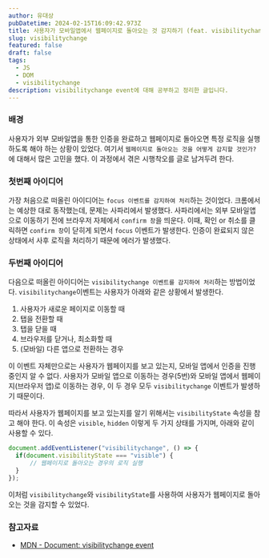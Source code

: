 ```yaml
---
author: 유대상
pubDatetime: 2024-02-15T16:09:42.973Z
title: 사용자가 모바일앱에서 웹페이지로 돌아오는 것 감지하기 (feat. visibilitychange)
slug: visibilitychange
featured: false
draft: false
tags:
  - JS
  - DOM
  - visibilitychange
description: visibilitychange event에 대해 공부하고 정리한 글입니다.
---
```


### 배경

사용자가 외부 모바일앱을 통한 인증을 완료하고 웹페이지로 돌아오면 특정 로직을 실행하도록 해야 하는 상황이 있었다. 
여기서 `웹페이지로 돌아오는 것을 어떻게 감지할 것인가?`에 대해서 많은 고민을 했다. 이 과정에서 겪은 시행착오를 글로 남겨두려 한다.

### 첫번째 아이디어

가장 처음으로 떠올린 아이디어는 `focus 이벤트를 감지하여 처리`하는 것이었다. 크롬에서는 예상한 대로 동작했는데, 문제는 사파리에서 발생했다. 
사파리에서는 외부 모바일앱으로 이동하기 전에 브라우저 자체에서 `confirm 창`을 띄운다. 
이때, 확인 or 취소를 클릭하면 `confirm 창`이 닫히게 되면서 `focus` 이벤트가 발생한다.
인증이 완료되지 않은 상태에서 사후 로직을 처리하기 때문에 에러가 발생했다.

### 두번째 아이디어

다음으로 떠올린 아이디어는 `visibilitychange 이벤트를 감지하여 처리`하는 방법이었다. 
`visibilitychange`이벤트는 사용자가 아래와 같은 상황에서 발생한다.

1. 사용자가 새로운 페이지로 이동할 때
2. 탭을 전환할 때
3. 탭을 닫을 때
4. 브라우저를 닫거나, 최소화할 때
5. (모바일) 다른 앱으로 전환하는 경우

이 이벤트 자체만으로는 사용자가 웹페이지를 보고 있는지, 모바일 앱에서 인증을 진행 중인지 알 수 없다.
사용자가 모바일 앱으로 이동하는 경우(5번)와 모바일 앱에서 웹페이지(브라우저 앱)로 이동하는 경우, 
이 두 경우 모두 `visibilitychange` 이벤트가 발생하기 때문이다.

따라서 사용자가 웹페이지를 보고 있는지를 알기 위해서는 `visibilityState` 속성을 참고 해야 한다.
이 속성은 `visible`, `hidden` 이렇게 두 가지 상태를 가지며, 아래와 같이 사용할 수 있다.

```js
document.addEventListener("visibilitychange", () => {
  if(document.visibilityState === "visible") {
      // 웹페이지로 돌아오는 경우의 로직 실행
  }
});
```

이처럼 `visibilitychange`와 `visibilityState`를 사용하여 사용자가 웹페이지로 돌아오는 것을 감지할 수 있었다.


### 참고자료

- [MDN - Document: visibilitychange event](https://developer.mozilla.org/en-US/docs/Web/API/Document/visibilitychange_event)
